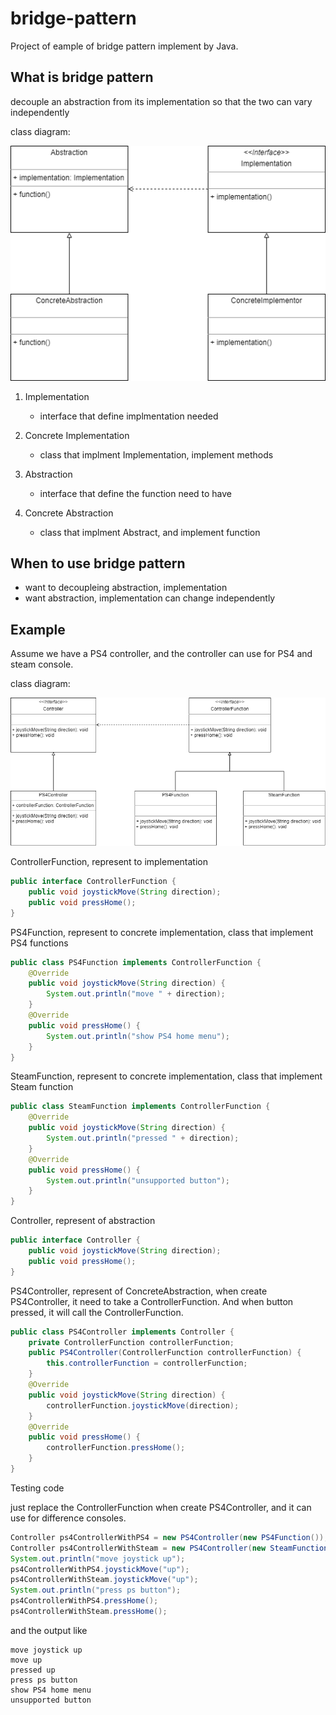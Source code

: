 # bridge-pattern
Project of eample of bridge pattern implement by Java. 

## What is bridge pattern
decouple an abstraction from its implementation so that the two can vary independently

class diagram:

![bridge pattern](https://github.com/kan01234/design-patterns/blob/master/bridge-pattern/bridge-pattern.png)

1. Implementation
    - interface that define implmentation needed

2. Concrete Implementation
    - class that implment Implementation, implement methods

3. Abstraction
    - interface that define the function need to have

4. Concrete Abstraction
    - class that implment Abstract, and implement function

## When to use bridge pattern
- want to decoupleing abstraction, implementation
- want abstraction, implementation can change independently

## Example
Assume we have a PS4 controller, and the controller can use for PS4 and steam console.

class diagram:

![bridge pattern example](https://github.com/kan01234/design-patterns/blob/master/bridge-pattern/bridge-pattern-example.png)

ControllerFunction, represent to implementation
```java
public interface ControllerFunction {
    public void joystickMove(String direction);
    public void pressHome();
}
```

PS4Function, represent to concrete implementation, class that implement PS4 functions
```java
public class PS4Function implements ControllerFunction {
    @Override
    public void joystickMove(String direction) {
        System.out.println("move " + direction);
    }
    @Override
    public void pressHome() {
        System.out.println("show PS4 home menu");
    }
}
```

SteamFunction, represent to concrete implementation, class that implement Steam function
```java
public class SteamFunction implements ControllerFunction {
    @Override
    public void joystickMove(String direction) {
        System.out.println("pressed " + direction);
    }
    @Override
    public void pressHome() {
        System.out.println("unsupported button");
    }
}
```

Controller, represent of abstraction
```java
public interface Controller {
    public void joystickMove(String direction);
    public void pressHome();
}
```

PS4Controller, represent of ConcreteAbstraction, when create PS4Controller, it need to take a ControllerFunction.
And when button pressed, it will call the ControllerFunction.
```java
public class PS4Controller implements Controller {
    private ControllerFunction controllerFunction;
    public PS4Controller(ControllerFunction controllerFunction) {
        this.controllerFunction = controllerFunction;
    }
    @Override
    public void joystickMove(String direction) {
        controllerFunction.joystickMove(direction);
    }
    @Override
    public void pressHome() {
        controllerFunction.pressHome();
    }
}
```

Testing code

just replace the ControllerFunction when create PS4Controller, and it can use for difference consoles.
```java
Controller ps4ControllerWithPS4 = new PS4Controller(new PS4Function());
Controller ps4ControllerWithSteam = new PS4Controller(new SteamFunction());
System.out.println("move joystick up");
ps4ControllerWithPS4.joystickMove("up");
ps4ControllerWithSteam.joystickMove("up");
System.out.println("press ps button");
ps4ControllerWithPS4.pressHome();
ps4ControllerWithSteam.pressHome();
```

and the output like
```
move joystick up
move up
pressed up
press ps button
show PS4 home menu
unsupported button
```
